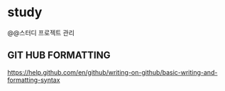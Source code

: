 # study
@@스터디 프로젝트 관리

## GIT HUB FORMATTING
https://help.github.com/en/github/writing-on-github/basic-writing-and-formatting-syntax

